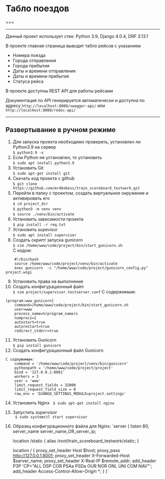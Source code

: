 # Табло поездов
===
***

Данный проект использует стек: Python  3.9, Django 4.0.4, DRF 3.13.1

В проекте главная страница выводит табло рейсов с указанием
* Номера поезда
* Города отправления
* Города прибытия
* Даты и времени отправления
* Даты и времени прибытия
* Статуса рейса

В проекте доступны REST API для работы рейсами

Документация по API генерируется автоматически и доступна по адресу
```http://localhost:8000/swagger-api/``` или ```http://localhost:8000/redoc-api/```


***
## Развертывание в ручном режиме

1. Для запуска проекта необходимо проверить, установлен ли Python3.9 на сервер <br/>
```$ python3.9 -v```<br/>
2. Если Python не установлен, то установить <br/>
```$ sudo apt install python3.9```
3. Установить Git<br/>
```$ sudo apt-get install git```
4. Cкачать код проекта с github<br/>
```$ git clone https://github.com/mr4kobess/train_scoreboard_testwork.git```
5. Перейти в папку с проектом, создать виртуальное окружение и активировать его<br/>
```$ cd project_dir```<br/>
```$ python3 -m venv venv```<br/>
```$ source ./venv/bin/activate```
6. Установить зависимости проекта<br/>
```$ pip install -r req.txt```
7. Установить supevisor<br/>
```$ sudo apt install supervisor```
8. Создать скрипт запуска gunicorn<br/>
```$ vim /home/www/code/project/bin/start_gunicorn.sh```<br/>
С кодом:<br/> 
```
    #!/bin/bash
    source /home/www/code/project/venv/bin/activate
    exec gunicorn  -c "/home/www/code/project/gunicorn_config.py" project.wsgi
```
9. Установить права на выполнение<br/>
10. Создать конфигурационный файл<br/>
```$ vim project/supervisor.testserver.conf```
C содержимым:
```
[program:www_gunicorn]
	command=/home/www/code/project/bin/start_gunicorn.sh
	user=www
	process_name=%(program_name)s
	numprocs=1
	autostart=true
	autorestart=true
	redirect_stderr=true
```
11. Установить Gunicorn<br/>
```$ pip install gunicorn```
12. Создать конфигурационный файл Gunicorn
```
С содержимым:
    command = '/home/www/code/project/venv/bin/gunicorn'
    pythonpath = '/home/www/code/project/project'
    bind = '127.0.0.1:8001'
    workers = 3
    user = 'www'
    limit_request_fields = 32000
    limit_request_field_size = 0
    raw_env = 'DJANGO_SETTINGS_MODULE=project.settings'
```
14. Установить Nginx
` $ sudo apt-get install nginx`
15. Запустить supervisor<br/>
` $ sudo systemctl start supervisor`
16. Образец конфигурационного файла для Nginx:
`server {
    listen 80;
    server_name server_name_OR_server_ip;

    location /static {
       alias /root/train_scoreboard_testwork/static;
    }

    location / {
        proxy_set_header Host $host;
        proxy_pass http://127.0.0.1:8001;
        proxy_set_header X-Forwarded-Host $server_name;
        proxy_set_header X-Real-IP $remote_addr;
        add_header P3P 'CP="ALL DSP COR PSAa PSDa OUR NOR ONL UNI COM NAV"';
        add_header Access-Control-Allow-Origin *;
    }
}`
